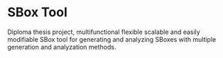 # SBox Tool
Diploma thesis project, multifunctional flexible scalable and easily modifiable SBox tool for generating and analyzing SBoxes with multiple generation and analyzation methods.

